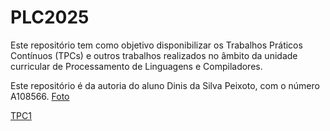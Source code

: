 # PLC2025

Este repositório tem como objetivo disponibilizar os Trabalhos Práticos Contínuos (TPCs) e outros trabalhos realizados no âmbito da unidade curricular de Processamento de Linguagens e Compiladores.

Este repositório é da autoria do aluno Dinis da Silva Peixoto, com o número A108566.
[Foto](image.png)

[TPC1](/TPC1/)
